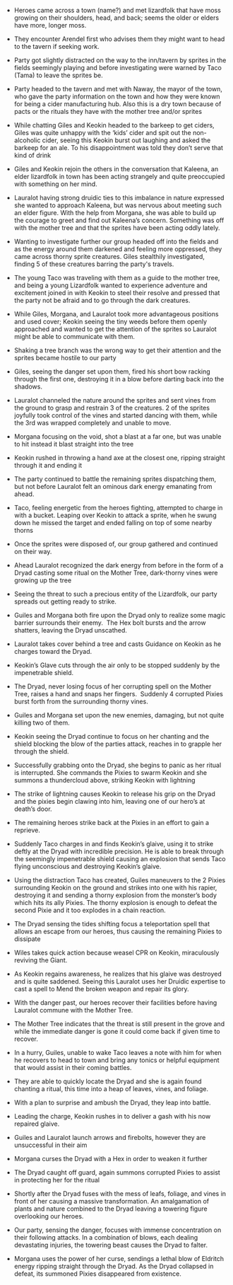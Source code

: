 - Heroes came across a town (name?) and met lizardfolk that have moss growing on their shoulders, head, and back; seems the older or elders have more, longer moss.
    
- They encounter Arendel first who advises them they might want to head to the tavern if seeking work.
    
- Party got slightly distracted on the way to the inn/tavern by sprites in the fields seemingly playing and before investigating were warned by Taco (Tama) to leave the sprites be.
    
- Party headed to the tavern and met with Naway, the mayor of the town, who gave the party information on the town and how they were known for being a cider manufacturing hub. Also this is a dry town because of pacts or the rituals they have with the mother tree and/or sprites
    
- While chatting Giles and Keokin headed to the barkeep to get ciders, Giles was quite unhappy with the ‘kids’ cider and spit out the non-alcoholic cider, seeing this Keokin burst out laughing and asked the barkeep for an ale. To his disappointment was told they don’t serve that kind of drink
    
- Giles and Keokin rejoin the others in the conversation that Kaleena, an elder lizardfolk in town has been acting strangely and quite preoccupied with something on her mind.
    
- Lauralot having strong druidic ties to this imbalance in nature expressed she wanted to approach Kaleena, but was nervous about meeting such an elder figure. With the help from Morgana, she was able to build up the courage to greet and find out Kaleena’s concern. Something was off with the mother tree and that the sprites have been acting oddly lately.
    
- Wanting to investigate further our group headed off into the fields and as the energy around them darkened and feeling more oppressed, they came across thorny sprite creatures. Giles stealthily investigated, finding 5 of these creatures barring the party's travels.
    
- The young Taco was traveling with them as a guide to the mother tree, and being a young Lizardfolk wanted to experience adventure and excitement joined in with Keokin to steel their resolve and pressed that the party not be afraid and to go through the dark creatures.
    
- While Giles, Morgana, and Lauralot took more advantageous positions and used cover; Keokin seeing the tiny weeds before them openly approached and wanted to get the attention of the sprites so Lauralot might be able to communicate with them.
    
- Shaking a tree branch was the wrong way to get their attention and the sprites became hostile to our party
    
- Giles, seeing the danger set upon them, fired his short bow racking through the first one, destroying it in a blow before darting back into the shadows.
    
- Lauralot channeled the nature around the sprites and sent vines from the ground to grasp and restrain 3 of the creatures. 2 of the sprites joyfully took control of the vines and started dancing with them, while the 3rd was wrapped completely and unable to move.
    
- Morgana focusing on the void, shot a blast at a far one, but was unable to hit instead it blast straight into the tree
    
- Keokin rushed in throwing a hand axe at the closest one, ripping straight through it and ending it
    
- The party continued to battle the remaining sprites dispatching them, but not before Lauralot felt an ominous dark energy emanating from ahead.
    
- Taco, feeling energetic from the heroes fighting, attempted to charge in with a bucket. Leaping over Keokin to attack a sprite, when he swung down he missed the target and ended falling on top of some nearby thorns
    
- Once the sprites were disposed of, our group gathered and continued on their way.
    
- Ahead Lauralot recognized the dark energy from before in the form of a Dryad casting some ritual on the Mother Tree, dark-thorny vines were growing up the tree
    
- Seeing the threat to such a precious entity of the Lizardfolk, our party spreads out getting ready to strike.
    
- Guiles and Morgana both fire upon the Dryad only to realize some magic barrier surrounds their enemy.  The Hex bolt bursts and the arrow shatters, leaving the Dryad unscathed.
    
- Lauralot takes cover behind a tree and casts Guidance on Keokin as he charges toward the Dryad.
    
- Keokin’s Glave cuts through the air only to be stopped suddenly by the impenetrable shield.
    
- The Dryad, never losing focus of her corrupting spell on the Mother Tree, raises a hand and snaps her fingers.  Suddenly 4 corrupted Pixies burst forth from the surrounding thorny vines.
    
- Guiles and Morgana set upon the new enemies, damaging, but not quite killing two of them.
    
- Keokin seeing the Dryad continue to focus on her chanting and the shield blocking the blow of the parties attack, reaches in to grapple her through the shield.
    
- Successfully grabbing onto the Dryad, she begins to panic as her ritual is interrupted. She commands the Pixies to swarm Keokin and she summons a thundercloud above, striking Keokin with lightning
    
- The strike of lightning causes Keokin to release his grip on the Dryad and the pixies begin clawing into him, leaving one of our hero’s at death’s door.
    
- The remaining heroes strike back at the Pixies in an effort to gain a reprieve.
    
- Suddenly Taco charges in and finds Keokin’s glaive, using it to strike deftly at the Dryad with incredible precision. He is able to break through the seemingly impenetrable shield causing an explosion that sends Taco flying unconscious and destroying Keokin’s glaive.
    
- Using the distraction Taco has created, Guiles maneuvers to the 2 Pixies surrounding Keokin on the ground and strikes into one with his rapier, destroying it and sending a thorny explosion from the monster’s body which hits its ally Pixies. The thorny explosion is enough to defeat the second Pixie and it too explodes in a chain reaction.
    
- The Dryad sensing the tides shifting focus a teleportation spell that allows an escape from our heroes, thus causing the remaining Pixies to dissipate
    
- Wiles takes quick action because weasel CPR on Keokin, miraculously reviving the Giant.
    
- As Keokin regains awareness, he realizes that his glaive was destroyed and is quite saddened. Seeing this Lauralot uses her Druidic expertise to cast a spell to Mend the broken weapon and repair its glory.
    
- With the danger past, our heroes recover their facilities before having Lauralot commune with the Mother Tree.
    
- The Mother Tree indicates that the threat is still present in the grove and while the immediate danger is gone it could come back if given time to recover.
    
- In a hurry, Guiles, unable to wake Taco leaves a note with him for when he recovers to head to town and bring any tonics or helpful equipment that would assist in their coming battles.
    
- They are able to quickly locate the Dryad and she is again found chanting a ritual, this time into a heap of leaves, vines, and foliage.
    
- With a plan to surprise and ambush the Dryad, they leap into battle.
    
- Leading the charge, Keokin rushes in to deliver a gash with his now repaired glaive.
    
- Guiles and Lauralot launch arrows and firebolts, however they are unsuccessful in their aim
    
- Morgana curses the Dryad with a Hex in order to weaken it further
    
- The Dryad caught off guard, again summons corrupted Pixies to assist in protecting her for the ritual
    
- Shortly after the Dryad fuses with the mess of leafs, foliage, and vines in front of her causing a massive transformation. An amalgamation of plants and nature combined to the Dryad leaving a towering figure overlooking our heroes.
    
- Our party, sensing the danger, focuses with immense concentration on their following attacks. In a combination of blows, each dealing devastating injuries, the towering beast causes the Dryad to falter.
    
- Morgana uses the power of her curse, sendings a lethal blow of Eldritch energy ripping straight through the Dryad. As the Dryad collapsed in defeat, its summoned Pixies disappeared from existence.